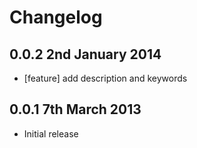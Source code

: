 # Changelog

## 0.0.2 2nd January 2014
* [feature] add description and keywords

## 0.0.1 7th March 2013
* Initial release


